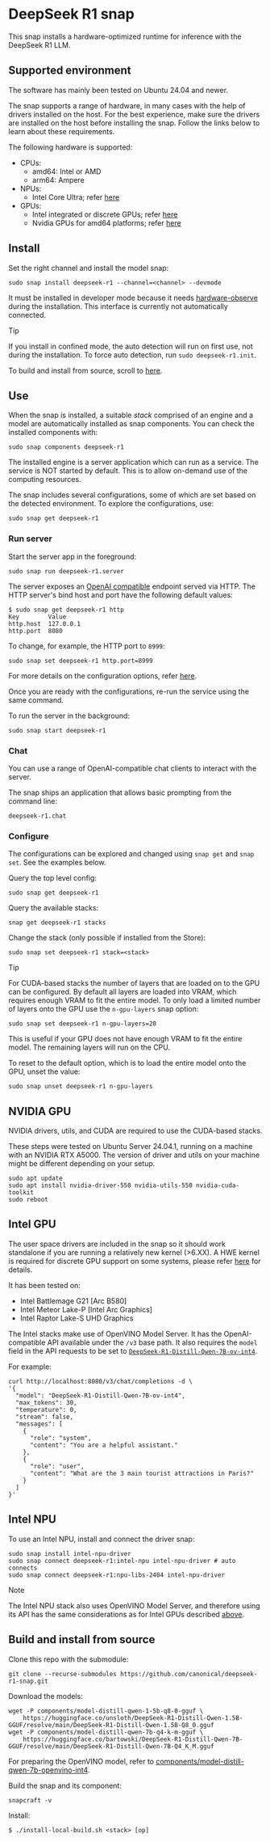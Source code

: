 # DeepSeek R1 snap

This snap installs a hardware-optimized runtime for inference with the DeepSeek R1 LLM.

## Supported environment

The software has mainly been tested on Ubuntu 24.04 and newer. 

The snap supports a range of hardware, in many cases with the help of drivers installed on the host. 
For the best experience, make sure the drivers are installed on the host before installing the snap.
Follow the links below to learn about these requirements.

The following hardware is supported:
* CPUs:
  * amd64: Intel or AMD
  * arm64: Ampere
* NPUs:   
  * Intel Core Ultra; refer [here](#intel-npu)
* GPUs:
  * Intel integrated or discrete GPUs; refer [here](#intel-gpu)
  * Nvidia GPUs for amd64 platforms; refer [here](#nvidia-gpu)


## Install
Set the right channel and install the model snap:
```console
sudo snap install deepseek-r1 --channel=<channel> --devmode
```

It must be installed in developer mode because it needs [hardware-observe](https://snapcraft.io/docs/hardware-observe-interface) during the installation.
This interface is currently not automatically connected.

> [!TIP]
> If you install in confined mode, the auto detection will run on first use, not during the installation.
> To force auto detection, run `sudo deepseek-r1.init`.

To build and install from source, scroll to [here](#build-and-install-from-source).

## Use

When the snap is installed, a suitable *stack* comprised of an engine and a model are automatically installed as snap components. 
You can check the installed components with:
```shell
sudo snap components deepseek-r1
```

The installed engine is a server application which can run as a service.
The service is NOT started by default.
This is to allow on-demand use of the computing resources.

The snap includes several configurations, some of which are set based on the detected environment. 
To explore the configurations, use:
```shell
sudo snap get deepseek-r1
```

### Run server
Start the server app in the foreground:
```shell
sudo snap run deepseek-r1.server
```

The server exposes an [OpenAI compatible](https://github.com/openai/openai-openapi) endpoint served via HTTP.
The HTTP server's bind host and port have the following default values:
```console
$ sudo snap get deepseek-r1 http
Key        Value
http.host  127.0.0.1
http.port  8080
```

To change, for example, the HTTP port to `8999`:
```shell
sudo snap set deepseek-r1 http.port=8999
```

For more details on the configuration options, refer [here](configure).

Once you are ready with the configurations, re-run the service using the same command. 

To run the server in the background:
```shell
sudo snap start deepseek-r1
```

### Chat
You can use a range of OpenAI-compatible chat clients to interact with the server. 

The snap ships an application that allows basic prompting from the command line:
```shell
deepseek-r1.chat 
```

### Configure 
The configurations can be explored and changed using `snap get` and `snap set`.
See the examples below.

Query the top level config:
```shell
sudo snap get deepseek-r1
```

Query the available stacks:
```shell
snap get deepseek-r1 stacks
```

Change the stack (only possible if installed from the Store):
```shell
sudo snap set deepseek-r1 stack=<stack>
```

> [!TIP]
> For CUDA-based stacks the number of layers that are loaded on to the GPU can be configured.
> By default all layers are loaded into VRAM, which requires enough VRAM to fit the entire model.
> To only load a limited number of layers onto the GPU use the `n-gpu-layers` snap option:
> ```shell
> sudo snap set deepseek-r1 n-gpu-layers=20
> ```
> This is useful if your GPU does not have enough VRAM to fit the entire model.
> The remaining layers will run on the CPU.
> 
> To reset to the default option, which is to load the entire model onto the GPU, unset the value:
> ```
> sudo snap unset deepseek-r1 n-gpu-layers
> ```

## NVIDIA GPU

NVIDIA drivers, utils, and CUDA are required to use the CUDA-based stacks.

These steps were tested on Ubuntu Server 24.04.1, running on a machine with an NVIDIA RTX A5000.
The version of driver and utils on your machine might be different depending on your setup.

```shell
sudo apt update
sudo apt install nvidia-driver-550 nvidia-utils-550 nvidia-cuda-toolkit
sudo reboot
```

## Intel GPU

The user space drivers are included in the snap so it should work standalone if you are running a relatively new kernel (>6.XX).
A HWE kernel is required for discrete GPU support on some systems, please refer [here](https://dgpu-docs.intel.com/driver/client/overview.html) for details.

It has been tested on:
- Intel Battlemage G21 [Arc B580]
- Intel Meteor Lake-P [Intel Arc Graphics]
- Intel Raptor Lake-S UHD Graphics

The Intel stacks make use of OpenVINO Model Server.
It has the OpenAI-compatible API available under the `/v3` base path.
It also requires the `model` field in the API requests to be set to [`DeepSeek-R1-Distill-Qwen-7B-ov-int4`](components/model-distill-qwen-7b-openvino-int4/).

For example:
```
curl http://localhost:8080/v3/chat/completions -d \
'{
  "model": "DeepSeek-R1-Distill-Qwen-7B-ov-int4",
  "max_tokens": 30,
  "temperature": 0,
  "stream": false,
  "messages": [
    {
      "role": "system",
      "content": "You are a helpful assistant."
    },
    {
      "role": "user",
      "content": "What are the 3 main tourist attractions in Paris?"
    }
  ]
}'
```

## Intel NPU
To use an Intel NPU, install and connect the driver snap:
```
sudo snap install intel-npu-driver
sudo snap connect deepseek-r1:intel-npu intel-npu-driver # auto connects
sudo snap connect deepseek-r1:npu-libs-2404 intel-npu-driver
```

> [!NOTE]
> The Intel NPU stack also uses OpenVINO Model Server, and therefore using its API has the same considerations as for Intel GPUs described [above](#intel-gpu). 

## Build and install from source

Clone this repo with the submodule:
```shell
git clone --recurse-submodules https://github.com/canonical/deepseek-r1-snap.git
```

Download the models:
```shell
wget -P components/model-distill-qwen-1-5b-q8-0-gguf \
    https://huggingface.co/unsloth/DeepSeek-R1-Distill-Qwen-1.5B-GGUF/resolve/main/DeepSeek-R1-Distill-Qwen-1.5B-Q8_0.gguf
wget -P components/model-distill-qwen-7b-q4-k-m-gguf \
    https://huggingface.co/bartowski/DeepSeek-R1-Distill-Qwen-7B-GGUF/resolve/main/DeepSeek-R1-Distill-Qwen-7B-Q4_K_M.gguf
```

For preparing the OpenVINO model, refer to [components/model-distill-qwen-7b-openvino-int4](./components/model-distill-qwen-7b-openvino-int4).

Build the snap and its component:
```shell
snapcraft -v
```

Install: 
```console
$ ./install-local-build.sh <stack> [op]
```
